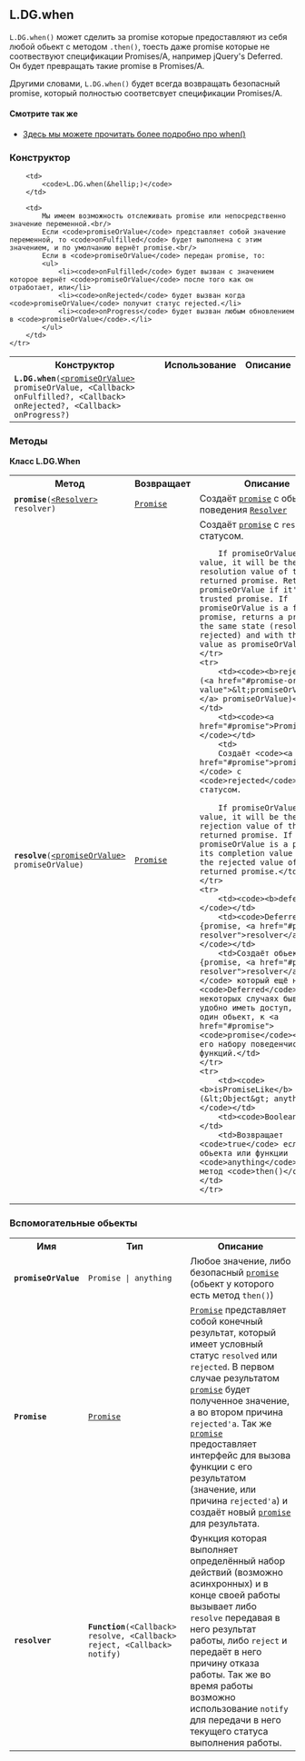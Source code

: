 ## L.DG.when

`L.DG.when()` может сделить за promise которые предоставляют из себя любой обьект с методом `.then()`, тоесть даже promise которые не соотвествуют спецификации Promises/A, например jQuery's Deferred. Он будет превращать такие promise в Promises/A.

Другими словами, `L.DG.when()` будет всегда возвращать безопасный promise, который полностью соответсвует спецификации Promises/A.

#### Смотрите так же
* [Здесь мы можете прочитать более подробно про when()](https://github.com/cujojs/when/wiki/when)

### Конструктор

<table>
    <tr>
        <th>Конструктор</th>
        <th>Использование</th>
        <th>Описание</th>
    </tr>
    <tr>
        <td><code><b>L.DG.when</b>(<a href="#promise-or-value">&lt;promiseOrValue&gt;</a> promiseOrValue, &lt;Callback&gt; onFulfilled?, &lt;Callback&gt; onRejected?, &lt;Callback&gt; onProgress?)</code></td>

        <td>
            <code>L.DG.when(&hellip;)</code>
        </td>

        <td>
            Мы имеем возможность отслеживать promise или непосредственно значение переменной.<br/>
            Если <code>promiseOrValue</code> представляет собой значение переменной, то <code>onFulfilled</code> будет выполнена с этим значением, и по умолчанию вернёт promise.<br/>
            Если в <code>promiseOrValue</code> передан promise, то:
            <ul>
                <li><code>onFulfilled</code> будет вызван с значением которое вернёт <code>promiseOrValue</code> после того как он отработает, или</li>
                <li><code>onRejected</code> будет вызван когда <code>promiseOrValue</code> получит статус rejected.</li>
                <li><code>onProgress</code> будет вызван любым обновлением в <code>promiseOrValue</code>.</li>
            </ul>
        </td>
    </tr>
</table>

### Методы

**Класс L.DG.When**

<table>
    <tr>
        <th>Метод</th>
        <th>Возвращает</th>
        <th>Описание</th>
    </tr>
    <tr>
        <td><code><b>promise</b>(<a href="#promise-resolver">&lt;Resolver&gt;</a> resolver)</code></td>
        <td><code><a href="#promise">Promise</a></code></td>
        <td>
        Создаёт <a href="#promise"><code>promise</code></a> с обьектом поведения <a href="#promise-resolver"><code>Resolver</code></a>
        </td>
    </tr>
    <tr>
        <td><code><b>resolve</b>(<a href="#promise-or-value">&lt;promiseOrValue&gt;</a> promiseOrValue)</code></td>
        <td><code><a href="#promise">Promise</a></code></td>
        <td>
        Создаёт <code><a href="#promise">promise</a></code> с <code>resolved</code> статусом.

        If promiseOrValue is a value, it will be the resolution value of the returned promise. Returns promiseOrValue if it's a trusted promise. If promiseOrValue is a foreign promise, returns a promise in the same state (resolved or rejected) and with the same value as promiseOrValue.</td>
    </tr>
    <tr>
        <td><code><b>reject</b>(<a href="#promise-or-value">&lt;promiseOrValue&gt;</a> promiseOrValue)</code></td>
        <td><code><a href="#promise">Promise</a></code></td>
        <td>
        Создаёт <code><a href="#promise">promise</a></code> с <code>rejected</code> статусом.

        If promiseOrValue is a value, it will be the rejection value of the returned promise. If promiseOrValue is a promise, its completion value will be the rejected value of the returned promise.</td>
    </tr>
    <tr>
        <td><code><b>defer</b>()</code></td>
        <td><code>Deferred: {promise, <a href="#promise-resolver">resolver</a>}</code></td>
        <td>Создаёт обьект <code>{promise, <a href="#promise-resolver">resolver</a>}</code> который ещё называют <code>Deferred</code>. В некоторых случаях бывает удобно иметь доступ, через один обьект, к <a href="#promise"><code>promise</code></a> и его набору поведенчиских? функций.</td>
    </tr>
    <tr>
        <td><code><b>isPromiseLike</b>(&lt;Object&gt; anything)</code></td>
        <td><code>Boolean</code></td>
        <td>Возвращает <code>true</code> если у обьекта или функции <code>anything</code> есть метод <code>then()</code>.</td>
    </tr>
</table>

### Вспомогательные обьекты

<table>
    <tr>
        <th>Имя</th>
        <th>Тип</th>
        <th>Описание</th>
    </tr>
    <tr id="promise-or-value">
        <td><code><b>promiseOrValue</b></code></td>
        <td><code>Promise | anything</code></td>
        <td>Любое значение, либо безопасный <code><a href="#promise">promise</a></code> (обьект у которого есть метод <code>then()</code>)</td>
    </tr>
    <tr id="promise">
        <td><code><b>Promise</b></code></td>
        <td><code><a href="#promise">Promise</a></code></td>
        <td><a href="#promise"><code>Promise</code></a> представляет собой конечный результат, который имеет условный статус <code>resolved</code> или <code>rejected</code>. В первом случае результатом <a href="#promise"><code>promise</code></a> будет полученное значение, а во втором причина <code>rejected'a</code>.
        Так же <a href="#promise"><code>promise</code></a> предоставляет интерфейс для вызова функции с его результатом (значение, или причина <code>rejected'a</code>) и создаёт новый <a href="#promise"><code>promise</code></a> для результата.</td>
    </tr>
    <tr id="promise-resolver">
        <td><code><b>resolver</b></code></td>
        <td><code><b>Function</b>(&lt;Callback&gt; resolve, &lt;Callback&gt; reject, &lt;Callback&gt; notify)</code></td>
        <td>Функция которая выполняет определённый набор действий (возможно асинхронных) и в конце своей работы вызывает либо <code>resolve</code> передавая в него результат работы, либо <code>reject</code> и передаёт в него причину отказа работы. Так же во время работы возможно использование <code>notify</code> для передачи в него текущего статуса выполнения работы.</td>
    </tr>
</table>